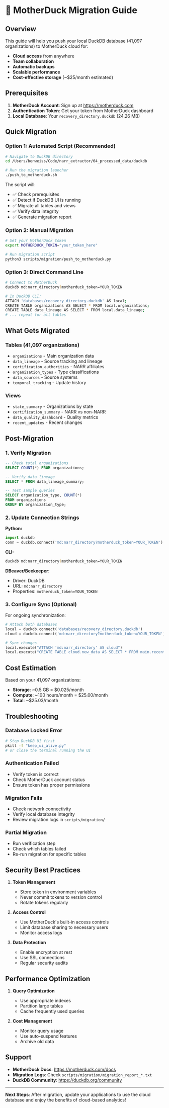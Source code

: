 # 🦆 MotherDuck Migration Guide

## Overview

This guide will help you push your local DuckDB database (41,097 organizations) to MotherDuck cloud for:
- **Cloud access** from anywhere
- **Team collaboration** 
- **Automatic backups**
- **Scalable performance**
- **Cost-effective storage** (~$25/month estimated)

## Prerequisites

1. **MotherDuck Account**: Sign up at https://motherduck.com
2. **Authentication Token**: Get your token from MotherDuck dashboard
3. **Local Database**: Your `recovery_directory.duckdb` (24.26 MB)

## Quick Migration

### Option 1: Automated Script (Recommended)

```bash
# Navigate to DuckDB directory
cd /Users/benweiss/Code/narr_extractor/04_processed_data/duckdb

# Run the migration launcher
./push_to_motherduck.sh
```

The script will:
- ✅ Check prerequisites
- ✅ Detect if DuckDB UI is running
- ✅ Migrate all tables and views
- ✅ Verify data integrity
- ✅ Generate migration report

### Option 2: Manual Migration

```bash
# Set your MotherDuck token
export MOTHERDUCK_TOKEN="your_token_here"

# Run migration script
python3 scripts/migration/push_to_motherduck.py
```

### Option 3: Direct Command Line

```bash
# Connect to MotherDuck
duckdb md:narr_directory?motherduck_token=YOUR_TOKEN

# In DuckDB CLI:
ATTACH 'databases/recovery_directory.duckdb' AS local;
CREATE TABLE organizations AS SELECT * FROM local.organizations;
CREATE TABLE data_lineage AS SELECT * FROM local.data_lineage;
# ... repeat for all tables
```

## What Gets Migrated

### Tables (41,097 organizations)
- `organizations` - Main organization data
- `data_lineage` - Source tracking and lineage
- `certification_authorities` - NARR affiliates
- `organization_types` - Type classifications
- `data_sources` - Source systems
- `temporal_tracking` - Update history

### Views
- `state_summary` - Organizations by state
- `certification_summary` - NARR vs non-NARR
- `data_quality_dashboard` - Quality metrics
- `recent_updates` - Recent changes

## Post-Migration

### 1. Verify Migration
```sql
-- Check total organizations
SELECT COUNT(*) FROM organizations;

-- Verify data lineage
SELECT * FROM data_lineage_summary;

-- Test sample queries
SELECT organization_type, COUNT(*) 
FROM organizations 
GROUP BY organization_type;
```

### 2. Update Connection Strings

**Python:**
```python
import duckdb
conn = duckdb.connect('md:narr_directory?motherduck_token=YOUR_TOKEN')
```

**CLI:**
```bash
duckdb md:narr_directory?motherduck_token=YOUR_TOKEN
```

**DBeaver/Beekeeper:**
- Driver: DuckDB
- URL: `md:narr_directory`
- Properties: `motherduck_token=YOUR_TOKEN`

### 3. Configure Sync (Optional)

For ongoing synchronization:
```python
# Attach both databases
local = duckdb.connect('databases/recovery_directory.duckdb')
cloud = duckdb.connect('md:narr_directory?motherduck_token=YOUR_TOKEN')

# Sync changes
local.execute("ATTACH 'md:narr_directory' AS cloud")
local.execute("CREATE TABLE cloud.new_data AS SELECT * FROM main.recent_updates")
```

## Cost Estimation

Based on your 41,097 organizations:
- **Storage**: ~0.5 GB = $0.025/month
- **Compute**: ~100 hours/month = $25.00/month
- **Total**: ~$25.03/month

## Troubleshooting

### Database Locked Error
```bash
# Stop DuckDB UI first
pkill -f "keep_ui_alive.py"
# or close the terminal running the UI
```

### Authentication Failed
- Verify token is correct
- Check MotherDuck account status
- Ensure token has proper permissions

### Migration Fails
- Check network connectivity
- Verify local database integrity
- Review migration logs in `scripts/migration/`

### Partial Migration
- Run verification step
- Check which tables failed
- Re-run migration for specific tables

## Security Best Practices

1. **Token Management**
   - Store token in environment variables
   - Never commit tokens to version control
   - Rotate tokens regularly

2. **Access Control**
   - Use MotherDuck's built-in access controls
   - Limit database sharing to necessary users
   - Monitor access logs

3. **Data Protection**
   - Enable encryption at rest
   - Use SSL connections
   - Regular security audits

## Performance Optimization

1. **Query Optimization**
   - Use appropriate indexes
   - Partition large tables
   - Cache frequently used queries

2. **Cost Management**
   - Monitor query usage
   - Use auto-suspend features
   - Archive old data

## Support

- **MotherDuck Docs**: https://motherduck.com/docs
- **Migration Logs**: Check `scripts/migration/migration_report_*.txt`
- **DuckDB Community**: https://duckdb.org/community

---

**Next Steps**: After migration, update your applications to use the cloud database and enjoy the benefits of cloud-based analytics! 